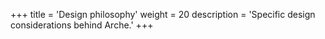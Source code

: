 +++
title = 'Design philosophy'
weight = 20
description = 'Specific design considerations behind Arche.'
+++